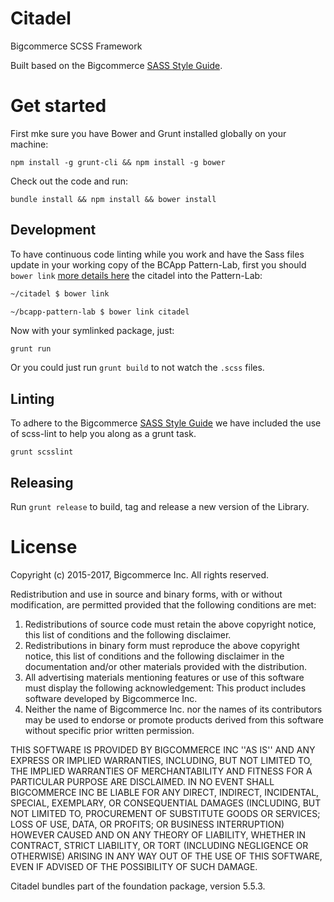 Citadel
============

Bigcommerce SCSS Framework

Built based on the Bigcommerce [SASS Style Guide](https://github.com/bigcommerce/sass-style-guide).

# Get started
First mke sure you have Bower and Grunt installed globally on your machine:
```
npm install -g grunt-cli && npm install -g bower
```

Check out the code and run:

```
bundle install && npm install && bower install
```

## Development
To have continuous code linting while you work and have the Sass files update
in your working copy of the BCApp Pattern-Lab, first you should `bower link`
[more details here](http://bower.io/docs/api/#link)
the citadel into the Pattern-Lab:

```bash
~/citadel $ bower link
```

```bash
~/bcapp-pattern-lab $ bower link citadel
```

Now with your symlinked package, just:

```
grunt run
```

Or you could just run `grunt build` to not watch the `.scss` files.

## Linting
To adhere to the Bigcommerce [SASS Style Guide](https://github.com/bigcommerce/sass-style-guide)
we have included the use of scss-lint to help you along as a grunt task.

```
grunt scsslint
```

## Releasing
Run `grunt release` to build, tag and release a new version of the Library.

# License

Copyright (c) 2015-2017, Bigcommerce Inc.
All rights reserved.

Redistribution and use in source and binary forms, with or without
modification, are permitted provided that the following conditions are met:
1. Redistributions of source code must retain the above copyright
   notice, this list of conditions and the following disclaimer.
2. Redistributions in binary form must reproduce the above copyright
   notice, this list of conditions and the following disclaimer in the
   documentation and/or other materials provided with the distribution.
3. All advertising materials mentioning features or use of this software
   must display the following acknowledgement:
   This product includes software developed by Bigcommerce Inc.
4. Neither the name of Bigcommerce Inc. nor the
   names of its contributors may be used to endorse or promote products
   derived from this software without specific prior written permission.

THIS SOFTWARE IS PROVIDED BY BIGCOMMERCE INC ''AS IS'' AND ANY
EXPRESS OR IMPLIED WARRANTIES, INCLUDING, BUT NOT LIMITED TO, THE IMPLIED
WARRANTIES OF MERCHANTABILITY AND FITNESS FOR A PARTICULAR PURPOSE ARE
DISCLAIMED. IN NO EVENT SHALL BIGCOMMERCE INC BE LIABLE FOR ANY
DIRECT, INDIRECT, INCIDENTAL, SPECIAL, EXEMPLARY, OR CONSEQUENTIAL DAMAGES
(INCLUDING, BUT NOT LIMITED TO, PROCUREMENT OF SUBSTITUTE GOODS OR SERVICES;
LOSS OF USE, DATA, OR PROFITS; OR BUSINESS INTERRUPTION) HOWEVER CAUSED AND
ON ANY THEORY OF LIABILITY, WHETHER IN CONTRACT, STRICT LIABILITY, OR TORT
(INCLUDING NEGLIGENCE OR OTHERWISE) ARISING IN ANY WAY OUT OF THE USE OF THIS
SOFTWARE, EVEN IF ADVISED OF THE POSSIBILITY OF SUCH DAMAGE.

Citadel bundles part of the foundation package, version 5.5.3.
